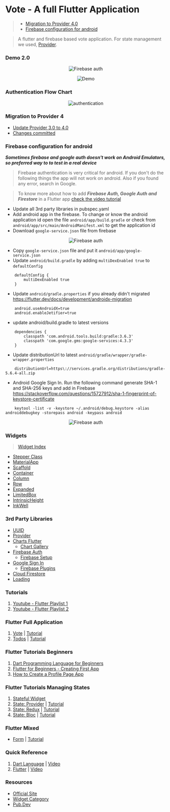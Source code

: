 # Vote - A full Flutter Application

> - [Migration to Provider 4.0](#migration-to-provider-4)
> - [Firebase configuration for android](#firebase-configuration-for-android)

> A flutter and firebase based vote application. 
For state management we used, [Provider](https://pub.dev/packages/provider). 

### Demo 2.0

<p align="center">
    <img src="demo3.gif" alt="Firebase auth" />
</p>

<p align="center">
    <img src="demo1.jpg" alt="Demo" />
</p>
 
 ### Authentication Flow Chart
 <p align="center">
     <img src="authentication.png" alt="authentication" />
 </p>

 ### Migration to Provider 4
 - [Update Provider 3.0 to 4.0](https://pub.dev/packages/provider)
 - [Changes committed](https://github.com/mahmudahsan/flutter_firebase_vote/commit/0f82330911cb3b4b398488cf00dbf5a7b4ada337)

 ### Firebase configuration for android
 ***Sometimes firebase and google auth doesn't work on Android Emulators, so preferred way to to test in a real device***
 
 > Firebase authentication is very critical for android. If you don't do the following things the app will not work on android. Also if you found any error, search in Google.
 
 > To know more about how to add ***Firebase Auth, Google Auth and Firestore*** in a Flutter app [check the video tutorial](https://youtu.be/N6DF-zz9c6o) 

 - Update all 3rd party libraries in pubspec.yaml
 - Add android app in the firebase. To change or know the android application id open the file `android/app/build.gradle` or check from `android/app/src/main/AndroidManifest.xml` to get the application id
 - Download `google-service.json` file from firebase

<p align="center">
    <img src="firebase_android.png" alt="Firebase auth" />
</p>

- Copy `google-service.json` file and put it `android/app/google-service.json`
- Update `android/build.gradle` by adding `multiDexEnabled true` to `defaultConfig`
```
    defaultConfig {
        multiDexEnabled true
    }
```
- Update `android/gradle.properties` if you already didn't migrated https://flutter.dev/docs/development/androidx-migration
```
    android.useAndroidX=true
    android.enableJetifier=true
```
- update android/build.gradle to latest versions
```
    dependencies {
        classpath 'com.android.tools.build:gradle:3.6.3'
        classpath 'com.google.gms:google-services:4.3.3'
    }
```
- Update distributionUrl to latest `android/gradle/wrapper/gradle-wrapper.properties`
```
    distributionUrl=https\://services.gradle.org/distributions/gradle-5.6.4-all.zip
```
- Android Google Sign In. Run the following command generate SHA-1 and SHA-256 keys and add in Firebase
https://stackoverflow.com/questions/15727912/sha-1-fingerprint-of-keystore-certificate
```
    keytool -list -v -keystore ~/.android/debug.keystore -alias androiddebugkey -storepass android -keypass android 
```
<p align="center">
    <img src="firebase_android.png" alt="Firebase auth" />
</p>

### Widgets

>  [Widget Index](https://flutter.dev/docs/reference/widgets)

- [Stepper Class](https://api.flutter.dev/flutter/material/Stepper-class.html)
- [MaterialApp](https://api.flutter.dev/flutter/material/MaterialApp-class.html)
- [Scaffold](https://api.flutter.dev/flutter/material/Scaffold-class.html)
- [Container](https://api.flutter.dev/flutter/widgets/Container-class.html)
- [Column](https://api.flutter.dev/flutter/widgets/Column-class.html)
- [Row](https://api.flutter.dev/flutter/widgets/Row-class.html)
- [Expanded](https://api.flutter.dev/flutter/widgets/Expanded-class.html)
- [LimitedBox](https://api.flutter.dev/flutter/widgets/LimitedBox-class.html)
- [IntrinsicHeight](https://api.flutter.dev/flutter/widgets/IntrinsicHeight-class.html)
- [InkWell](https://api.flutter.dev/flutter/material/InkWell-class.html)


### 3rd Party Libraries

- [UUID](https://pub.dev/packages/uuid)
- [Provider](https://pub.dev/packages/provider)
- [Charts Flutter](https://pub.dev/packages/charts_flutter)
    - [Chart Gallery](https://google.github.io/charts/flutter/gallery.html)
- [Firebase Auth](https://pub.dev/packages/firebase_auth)
    - [Firebase Setup](https://firebase.google.com/docs/flutter/setup)
- [Google Sign In](https://pub.dev/packages/google_sign_in)
    - [Firebase Plugins](https://github.com/FirebaseExtended/flutterfire)
- [Cloud Firestore](https://pub.dev/packages/cloud_firestore)
- [Loading](https://pub.dev/packages/loading)
    

### Tutorials
1. [Youtube - Flutter Playlist 1](https://www.youtube.com/playlist?list=PLlMOodDAsO4xrTgVEkKXfVf7sSVEsmWKQ)
2. [Youtube - Flutter Playlist 2](https://www.youtube.com/playlist?list=PLlMOodDAsO4zQ243zMHKKrV316PJU9q0E)

### Flutter Full Application
1. [Vote](https://git.io/JeRjb) | [Tutorial](https://www.youtube.com/watch?v=Iu9DpbzR83s&list=PLlMOodDAsO4zQ243zMHKKrV316PJU9q0E&index=2&t=0s)
2. [Todos](https://github.com/mahmudahsan/flutter_todos) | [Tutorial](https://youtu.be/OQG3MxenJsM)

### Flutter Tutorials Beginners
1. [Dart Programming Language for Beginners](https://www.youtube.com/watch?v=Ej_Pcr4uC2Q&list=PLlMOodDAsO4xrTgVEkKXfVf7sSVEsmWKQ&index=2&t=10s)
2. [Flutter for Beginners - Creating First App](https://www.youtube.com/watch?v=HFl29MoZ6MA&list=PLlMOodDAsO4xrTgVEkKXfVf7sSVEsmWKQ&index=3&t=0s)
3. [How to Create a Profile Page App](https://www.youtube.com/watch?v=ULxYR66BRb4&list=PLlMOodDAsO4xrTgVEkKXfVf7sSVEsmWKQ&index=5&t=0s)

### Flutter Tutorials Managing States

1. [Stateful Widget](https://www.youtube.com/watch?v=8iHfqfHclTQ&list=PLlMOodDAsO4xrTgVEkKXfVf7sSVEsmWKQ&index=17&t=0s)
2. [State: Provider](https://git.io/Je4ZP) | [Tutorial](https://www.youtube.com/watch?v=fEIdWV8MAso)
3. [State: Redux](https://git.io/Je4Z6) | [Tutorial](https://www.youtube.com/watch?v=vzCszJQ_qZQ&t=793s)
4. [State: Bloc](https://git.io/Je4s5) | [Tutorial](https://youtu.be/BHC_D52TecY)

### Flutter Mixed
- [Form](flutter/form) | [Tutorial](https://www.youtube.com/watch?v=S-nLT3TRJFY&t=1646s)

### Quick Reference

1. [Dart Language](https://github.com/mahmudahsan/flutter/tree/master/dart) | [Video](https://www.youtube.com/watch?v=Ej_Pcr4uC2Q&list=PLlMOodDAsO4xrTgVEkKXfVf7sSVEsmWKQ&index=3)
2. [Flutter](https://github.com/mahmudahsan/flutter/tree/master/flutter) | [Video](https://www.youtube.com/playlist?list=PLlMOodDAsO4xrTgVEkKXfVf7sSVEsmWKQ)

### Resources

- [Official Site](https://flutter.dev/)
- [Widget Category](https://flutter.dev/docs/reference/widgets)
- [Pub.Dev](https://pub.dev/)
